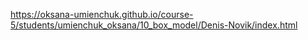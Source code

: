 https://oksana-umienchuk.github.io/course-5/students/umienchuk_oksana/10_box_model/Denis-Novik/index.html
